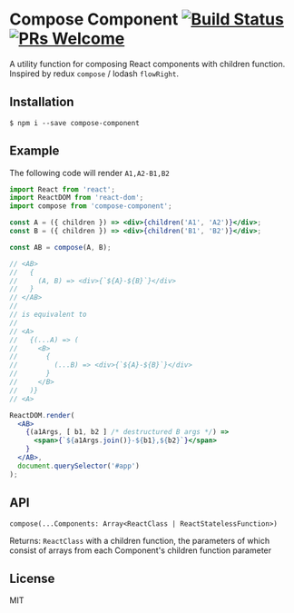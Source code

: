# Compose Component [![Build Status](https://travis-ci.org/raibima/compose-component.svg?branch=master)](https://travis-ci.org/raibima/compose-component) [![PRs Welcome](https://img.shields.io/badge/PRs-welcome-brightgreen.svg?style=flat-square)](http://makeapullrequest.com)

A utility function for composing React components with children function. Inspired by redux `compose` / lodash `flowRight`.

## Installation
    $ npm i --save compose-component

## Example
The following code will render `A1,A2-B1,B2`
```jsx
import React from 'react';
import ReactDOM from 'react-dom';
import compose from 'compose-component';

const A = ({ children }) => <div>{children('A1', 'A2')}</div>;
const B = ({ children }) => <div>{children('B1', 'B2')}</div>;

const AB = compose(A, B);

// <AB>
//   {
//     (A, B) => <div>{`${A}-${B}`}</div>
//   }
// </AB>
//
// is equivalent to
//
// <A>
//   {(...A) => (
//     <B>
//       {
//         (...B) => <div>{`${A}-${B}`}</div>
//       }
//     </B>
//   )}
// <A>

ReactDOM.render(
  <AB>
    {(a1Args, [ b1, b2 ] /* destructured B args */) =>
      <span>{`${a1Args.join()}-${b1},${b2}`}</span>
    }
  </AB>,
  document.querySelector('#app')
);
```

## API
    compose(...Components: Array<ReactClass | ReactStatelessFunction>)
Returns: `ReactClass` with a children function, the parameters of which consist of arrays from each Component's children function parameter

## License
MIT
